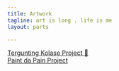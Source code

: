 ```yaml
---
title: Artwork
tagline: art is long . life is me
layout: parts

---
```

[Tergunting Kolase Project 🔗](https://photos.app.goo.gl/5GWyngEEBNSvhRCD9)  
[Paint da Pain Project]()